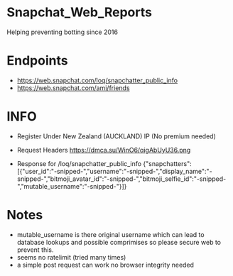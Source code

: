 # Snapchat_Web_Reports
Helping preventing botting since 2016


# Endpoints
- https://web.snapchat.com/loq/snapchatter_public_info
- https://web.snapchat.com/ami/friends

# INFO
- Register Under New Zealand (AUCKLAND) IP (No premium needed)


- Request Headers 
https://dmca.su/WinO6/qigAbUyU36.png

- Response for /loq/snapchatter_public_info
{"snapchatters":[{"user_id":"-snipped-","username":"-snipped-","display_name":"-snipped-","bitmoji_avatar_id":"-snipped-","bitmoji_selfie_id":"-snipped-","mutable_username":"-snipped-"}]}

# Notes
- mutable_username is there original username which can lead to database lookups and possible comprimises so please secure web to prevent this.
- seems no ratelimit (tried many times)
- a simple post request can work no browser integrity needed
